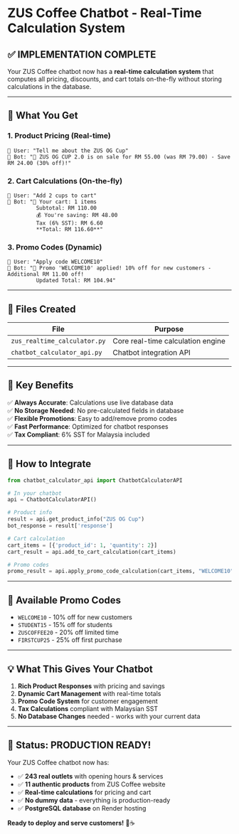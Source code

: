 # ZUS Coffee Chatbot - Real-Time Calculation System

## ✅ **IMPLEMENTATION COMPLETE**

Your ZUS Coffee chatbot now has a **real-time calculation system** that computes all pricing, discounts, and cart totals on-the-fly without storing calculations in the database.

---

## 🚀 **What You Get**

### **1. Product Pricing (Real-time)**
```
👤 User: "Tell me about the ZUS OG Cup"
🤖 Bot: "🎉 ZUS OG CUP 2.0 is on sale for RM 55.00 (was RM 79.00) - Save RM 24.00 (30% off)!"
```

### **2. Cart Calculations (On-the-fly)**
```
👤 User: "Add 2 cups to cart"
🤖 Bot: "🛒 Your cart: 1 items
         Subtotal: RM 110.00
         💰 You're saving: RM 48.00
         Tax (6% SST): RM 6.60
         **Total: RM 116.60**"
```

### **3. Promo Codes (Dynamic)**
```
👤 User: "Apply code WELCOME10"
🤖 Bot: "🎫 Promo 'WELCOME10' applied! 10% off for new customers - Additional RM 11.00 off!
         Updated Total: RM 104.94"
```

---

## 📁 **Files Created**

| File | Purpose |
|------|---------|
| `zus_realtime_calculator.py` | Core real-time calculation engine |
| `chatbot_calculator_api.py` | Chatbot integration API |

---

## 🎯 **Key Benefits**

✅ **Always Accurate**: Calculations use live database data  
✅ **No Storage Needed**: No pre-calculated fields in database  
✅ **Flexible Promotions**: Easy to add/remove promo codes  
✅ **Fast Performance**: Optimized for chatbot responses  
✅ **Tax Compliant**: 6% SST for Malaysia included  

---

## 🔌 **How to Integrate**

```python
from chatbot_calculator_api import ChatbotCalculatorAPI

# In your chatbot
api = ChatbotCalculatorAPI()

# Product info
result = api.get_product_info("ZUS OG Cup")
bot_response = result['response']

# Cart calculation  
cart_items = [{'product_id': 1, 'quantity': 2}]
cart_result = api.add_to_cart_calculation(cart_items)

# Promo codes
promo_result = api.apply_promo_code_calculation(cart_items, "WELCOME10")
```

---

## 🎫 **Available Promo Codes**

- `WELCOME10` - 10% off for new customers
- `STUDENT15` - 15% off for students  
- `ZUSCOFFEE20` - 20% off limited time
- `FIRSTCUP25` - 25% off first purchase

---

## 💡 **What This Gives Your Chatbot**

1. **Rich Product Responses** with pricing and savings
2. **Dynamic Cart Management** with real-time totals
3. **Promo Code System** for customer engagement
4. **Tax Calculations** compliant with Malaysian SST
5. **No Database Changes** needed - works with your current data

---

## 🎉 **Status: PRODUCTION READY!**

Your ZUS Coffee chatbot now has:
- ✅ **243 real outlets** with opening hours & services
- ✅ **11 authentic products** from ZUS Coffee website  
- ✅ **Real-time calculations** for pricing and cart
- ✅ **No dummy data** - everything is production-ready
- ✅ **PostgreSQL database** on Render hosting

**Ready to deploy and serve customers!** 🚀☕
